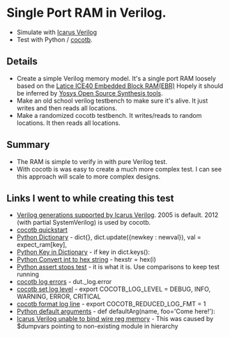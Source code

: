 # Single Port RAM in Verilog.

* Simulate with [Icarus Verilog](http://iverilog.icarus.com/)
* Test with Python / [cocotb](https://docs.cocotb.org/en/stable/).

## Details

* Create a simple Verilog memory model.  It's a single port RAM loosely based on the
[Latice ICE40 Embedded Block RAM(EBR)](file:///C:/Users/Robin/AppData/Local/Temp/MemoryUsageGuideforiCE40Devices-2.pdf) 
Hopely it should be inferred by [Yosys Open Source Synthesis tools](http://www.clifford.at/yosys/links.html).
* Make an old school verilog testbench to make sure it's alive. It just writes and then reads all locations.
* Make a randomized cocotb testbench. It writes/reads to random locations.  It then reads all locations.

## Summary

* The RAM is simple to verify in with pure Verilog test.
* With cocotb is was easy to create a much more complex test.  I can see this approach will scale to more complex designs.


## Links I went to while creating this test

* [Verilog generations supported by Icarus Verilog](https://iverilog.fandom.com/wiki/Iverilog_Flags?action=edit&section=4). 2005 is default. 2012 (with partial SystemVerilog) is used by cocotb.
* [cocotb quickstart](https://docs.cocotb.org/en/stable/quickstart.html)
* [Python Dictionary](https://www.tutorialspoint.com/python/python_dictionary.htm) - dict{}, dict.update({newkey : newval}), val = expect_ram[key], 
* [Python Key in Dictionary](https://www.geeksforgeeks.org/python-check-whether-given-key-already-exists-in-a-dictionary/) - if key in dict.keys(): 
* [Python Convert int to hex string](https://stackoverflow.com/questions/2269827/how-to-convert-an-int-to-a-hex-string) - hexstr = hex(i)
* [Python assert stops test](https://stackoverflow.com/questions/4732827/continuing-in-pythons-unittest-when-an-assertion-fails) - it is what it is. Use comparisons to keep test running
* [cocotb log errors](https://docs.cocotb.org/en/latest/examples.html#sorter) - dut._log.error 
* [cocotb set log level](https://docs.cocotb.org/en/stable/building.html#envvar-COCOTB_LOG_LEVEL) - export COCOTB_LOG_LEVEL = DEBUG, INFO, WARNING, ERROR, CRITICAL
* [cocotb format log line](https://docs.cocotb.org/en/stable/building.html#envvar-COCOTB_REDUCED_LOG_FMT) - export COCOTB_REDUCED_LOG_FMT = 1
* [Python default arguments](https://www.tutorialspoint.com/What-are-default-arguments-in-python) - def defaultArg(name, foo='Come here!'):
* [Icarus Verilog unable to bind wire reg memory](#) - This was caused by $dumpvars pointing to non-existing module in hierarchy





